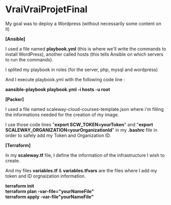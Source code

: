 # __VraiVraiProjetFinal__


My goal was to deploy a Wordpress (without necessarily some content on it)


__[Ansible]__

I used a file named __playbook.yml__ (this is where we'll write the commands to install WordPress), another called hosts (this tells Ansible on which servers to run the commands).

I splited my playbook in roles (for the server, php, mysql and wordpress)

And I execute playbook.yml with the following code line :

__aansible-playbook playbook.yml -i hosts -u root__







__[Packer]__

I used a file named scaleway-cloud-courses-template.json where i'm filling the informations needed for the creation of my image. 

I use those code lines "__export SCW_TOKEN=yourToken__" and "__export SCALEWAY_ORGANIZATION=yourOrganizationId__" in my __.bashrc__ file in order to safely add my Token and Organization ID.








__[Terraform]__

In my __scaleway.tf__ file, I define the information of the infrastructure I wish to create.

And my files __variables.tf__ & __variables.tfvars__ are the files where I add my token and ID orgnaization information.

__terraform init__  
__terraform plan -var-file="yourNameFile"__  
__terraform apply -var-file"yourNameFile"__  
 
